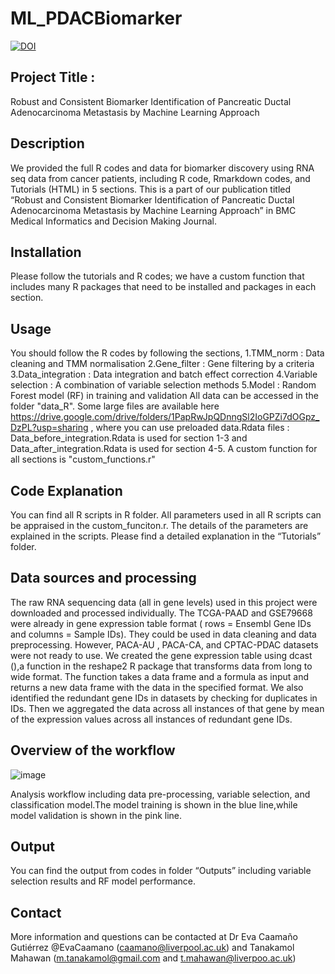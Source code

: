 # ML_PDACBiomarker
[![DOI](https://zenodo.org/badge/748142894.svg)](https://zenodo.org/doi/10.5281/zenodo.10949601)

## Project Title : 
Robust and Consistent Biomarker Identification of Pancreatic Ductal Adenocarcinoma Metastasis by Machine Learning Approach

## Description
We provided the full R codes and data for biomarker discovery using RNA seq data from cancer patients, including R code, Rmarkdown codes, and Tutorials (HTML) in 5 sections. This is a part of our publication titled “Robust and Consistent Biomarker Identification of Pancreatic Ductal Adenocarcinoma Metastasis by Machine Learning Approach” in BMC Medical Informatics and Decision Making Journal. 

## Installation
Please follow the tutorials and R codes; we have a custom function that includes many R packages that need to be installed and packages in each section. 

## Usage
You should follow the R codes by following the sections,
1.TMM_norm : Data cleaning and TMM normalisation
2.Gene_filter : Gene filtering by a criteria
3.Data_integration : Data integration and batch effect correction
4.Variable selection : A combination of variable selection methods
5.Model : Random Forest model (RF) in training and validation 
All data can be accessed in the folder "data_R". Some large files are available here https://drive.google.com/drive/folders/1PapRwJpQDnngSl2IoGPZi7dOGpz_DzPL?usp=sharing , where you can use preloaded data.Rdata files : Data_before_integration.Rdata is used for section 1-3 and Data_after_integration.Rdata is used for section 4-5.
A custom function for all sections is "custom_functions.r"
## Code Explanation
You can find all R scripts in R folder. All parameters used in all R scripts can be appraised in the custom_funciton.r. The details of the parameters are explained in the scripts. Please find a detailed explanation in the “Tutorials” folder.

## Data sources and processing
The raw RNA sequencing data (all in gene levels) used in this project were downloaded and processed individually. The TCGA-PAAD and GSE79668 were already in gene expression table format ( rows = Ensembl Gene IDs and columns = Sample IDs). They could be used in data cleaning and data preprocessing. However, PACA-AU , PACA-CA, and CPTAC-PDAC datasets were not ready to use. We created the gene expression table using dcast (),a function in the reshape2 R package that transforms data from long to wide format. The function takes a data frame and a formula as input and returns a new data frame with the data in the specified format. We also identified the redundant gene IDs in datasets by checking for duplicates in IDs. Then we aggregated the data across all instances of that gene by mean of the expression values across all instances of redundant gene IDs.

## Overview of the workflow
![image](https://github.com/Victormah/ML_PDACBiomarker/assets/54091551/3618319a-a9b1-4424-bddf-c2af2367b07e)

Analysis workflow including data pre-processing, variable selection, and classification model.The model training is shown in the blue line,while model validation is shown in the pink line.

## Output
You can find the output from codes in folder “Outputs” including variable selection results and RF model performance.

## Contact 
More information and questions can be contacted at Dr Eva Caamaño Gutiérrez @EvaCaamano (caamano@liverpool.ac.uk) and Tanakamol Mahawan (m.tanakamol@gmail.com and t.mahawan@liverpoo.ac.uk)



